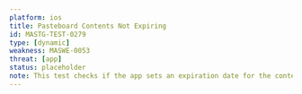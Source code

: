 ```yaml
---
platform: ios
title: Pasteboard Contents Not Expiring
id: MASTG-TEST-0279
type: [dynamic]
weakness: MASWE-0053
threat: [app]
status: placeholder
note: This test checks if the app sets an expiration date for the contents of the general pasteboard using the `UIPasteboard.setItems(_:options:)` method with the `UIPasteboard.Options.expirationDate` option. 
---
```

